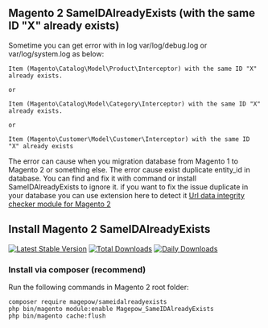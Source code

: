 ## Magento 2 SameIDAlreadyExists (with the same ID "X" already exists)
Sometime you can get error with in log var/log/debug.log or var/log/system.log as below:
```
Item (Magento\Catalog\Model\Product\Interceptor) with the same ID "X" already exists.

or

Item (Magento\Catalog\Model\Category\Interceptor) with the same ID "X" already exists.

or

Item (Magento\Customer\Model\Customer\Interceptor) with the same ID "X" already exists
```
The error can cause when you migration database from Magento 1 to Magento 2 or something else. The error cause exist duplicate entity_id in database. You can find and fix it with command or install SameIDAlreadyExists to ignore it. if you want to fix the issue duplicate in your database you can use extension here to detect it [Url data integrity checker module for Magento 2](https://github.com/baldwin-agency/magento2-module-url-data-integrity-checker)

## Install Magento 2 SameIDAlreadyExists
[![Latest Stable Version](https://poser.pugx.org/magepow/sameidalreadyexists/v/stable)](https://packagist.org/packages/magepow/sameidalreadyexists)
[![Total Downloads](https://poser.pugx.org/magepow/sameidalreadyexists/downloads)](https://packagist.org/packages/magepow/sameidalreadyexists)
[![Daily Downloads](https://poser.pugx.org/magepow/sameidalreadyexists/d/daily)](https://packagist.org/packages/magepow/sameidalreadyexists)
### Install via composer (recommend)
Run the following commands in Magento 2 root folder:
```
composer require magepow/sameidalreadyexists
php bin/magento module:enable Magepow_SameIDAlreadyExists
php bin/magento cache:flush
```
